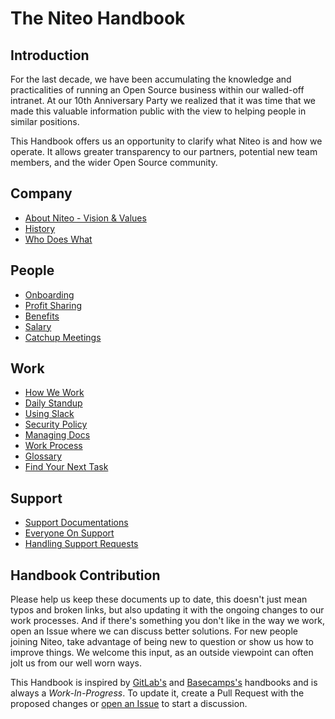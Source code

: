 # The Niteo Handbook

## Introduction

For the last decade, we have been accumulating the knowledge and practicalities of running an Open Source business within our walled-off intranet. At our 10th Anniversary Party we realized that it was time that we made this valuable information public with the view to helping people in similar positions.

This Handbook offers us an opportunity to clarify what Niteo is and how we operate. It allows greater transparency to our partners, potential new team members, and the wider Open Source community.

## Company

* [About Niteo - Vision & Values](https://github.com/niteoweb/handbook/blob/master/niteo.md)
* [History](https://github.com/niteoweb/handbook/blob/master/history.md)
* [Who Does What](https://github.com/niteoweb/handbook/blob/master/who-does-what.md)

## People
* [Onboarding](https://github.com/niteoweb/handbook/blob/master/onboarding.md)
* [Profit Sharing](https://github.com/niteoweb/handbook/blob/master/profit-sharing.md)
* [Benefits](https://github.com/niteoweb/handbook/blob/master/benefits.md)
* [Salary](https://github.com/niteoweb/handbook/blob/master/salary.md)
* [Catchup Meetings](https://github.com/niteoweb/handbook/blob/master/catchup-meetings.md)

## Work
* [How We Work](https://github.com/niteoweb/handbook/blob/master/how-we-work.md)
* [Daily Standup](https://github.com/niteoweb/handbook/blob/master/standup.md)
* [Using Slack](https://github.com/niteoweb/handbook/blob/master/using-slack.md)
* [Security Policy](https://github.com/niteoweb/handbook/blob/master/security.md)
* [Managing Docs](https://github.com/niteoweb/handbook/blob/master/managing-docs.md)
* [Work Process](https://github.com/niteoweb/handbook/blob/master/work-process.md)
* [Glossary](https://github.com/niteoweb/handbook/blob/master/glossary.md)
* [Find Your Next Task](https://github.com/niteoweb/handbook/blob/master/next-task.md)

## Support
* [Support Documentations](https://github.com/niteoweb/support)
* [Everyone On Support](https://github.com/niteoweb/handbook/blob/master/everyone-on-support.md)
* [Handling Support Requests](https://github.com/niteoweb/handbook/blob/master/support.md)

## Handbook Contribution

Please help us keep these documents up to date, this doesn't just mean typos and broken links, but also updating it with the ongoing changes to our work processes. And if there's something you don't like in the way we work, open an Issue where we can discuss better solutions. For new people joining Niteo, take advantage of being new to question or show us how to improve things. We welcome this input, as an outside viewpoint can often jolt us from our well worn ways.

This Handbook is inspired by [GitLab's](https://about.gitlab.com/handbook/) and [Basecamps's](https://github.com/basecamp/handbook) handbooks and is always a *Work-In-Progress*. To update it, create a Pull Request with the proposed changes or [open an Issue](https://github.com/niteoweb/handbook/issues) to start a discussion.
